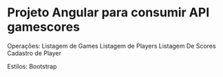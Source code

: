 # Projeto Angular para consumir API gamescores

Operações:
  Listagem de Games
  Listagem de Players
  Listagem De Scores
  Cadastro de Player

Estilos:
  Bootstrap
